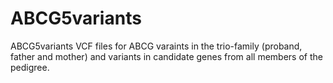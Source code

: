 # ABCG5variants
ABCG5variants
VCF files for ABCG varaints in the trio-family (proband, father and mother) and variants in candidate genes from all members of the pedigree.

